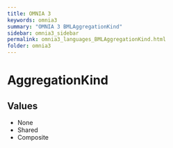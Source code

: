 ```yaml
---
title: OMNIA 3
keywords: omnia3
summary: "OMNIA 3 BMLAggregationKind"
sidebar: omnia3_sidebar
permalink: omnia3_languages_BMLAggregationKind.html
folder: omnia3
---
```


# AggregationKind
## Values

- None
- Shared
- Composite


